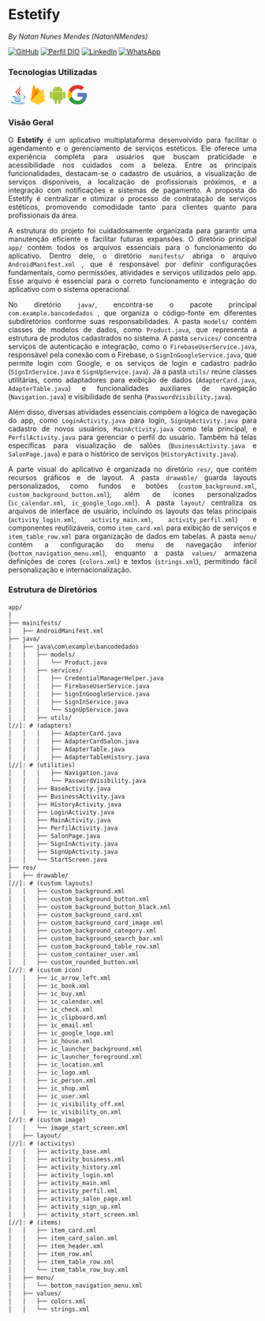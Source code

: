 <h1>Estetify</h1>
<i>By Natan Nunes Mendes (NatanNMendes)</i>

[![GitHub](https://img.shields.io/badge/GitHub-181717?style=for-the-badge&logo=github&logoColor=white)](https://github.com/NatanNMendes)
[![Perfil DIO](https://img.shields.io/badge/-Meu%20Perfil%20na%20DIO-3333FF?style=for-the-badge&logo=gitbook&logoColor=white)](https://www.dio.me/users/natan_nunes_mendes_95684)
[![LinkedIn](https://img.shields.io/badge/linkedin-%230077B5.svg?style=for-the-badge&logo=linkedin&logoColor=white)](https://www.linkedin.com/in/natan-nunes-mendes-progamador/)
[![WhatsApp](https://img.shields.io/badge/WhatsApp-25D366?style=for-the-badge&logo=whatsapp&logoColor=white)](https://wa.me/5575988055119)

<h3><strong>Tecnologias Utilizadas</strong></h3>

<div style="display: flex; align-items: center;">
  <a href="https://www.java.com" target="_blank" rel="noreferrer">
    <img src="https://raw.githubusercontent.com/devicons/devicon/master/icons/java/java-original.svg" alt="java" width="40" height="40"/>
  </a>

  <a href="https://www.java.com" target="_blank" rel="noreferrer">
    <img src="https://raw.githubusercontent.com/devicons/devicon/master/icons/firebase/firebase-original.svg" alt="firebase" width="40" height="40"/>
  </a>

  <a href="https://developer.android.com/" target="_blank" rel="noreferrer">
    <img src="https://raw.githubusercontent.com/devicons/devicon/master/icons/android/android-original.svg" alt="android" width="40" height="40"/>
  </a>

  <a href="https://developers.google.com/" target="_blank" rel="noreferrer">
    <img src="https://raw.githubusercontent.com/devicons/devicon/master/icons/google/google-original.svg" alt="google" width="40" height="40"/>
  </a>
</div>

<h3><strong>Visão Geral</strong></h3>

<p align="justify">
O <strong>Estetify</strong> é um aplicativo multiplataforma desenvolvido para facilitar o agendamento e o gerenciamento de serviços estéticos. Ele oferece uma experiência completa para usuários que buscam praticidade e acessibilidade nos cuidados com a beleza. Entre as principais funcionalidades, destacam-se o cadastro de usuários, a visualização de serviços disponíveis, a localização de profissionais próximos, e a integração com notificações e sistemas de pagamento. A proposta do Estetify é centralizar e otimizar o processo de contratação de serviços estéticos, promovendo comodidade tanto para clientes quanto para profissionais da área.
</p>
<p align="justify">
A estrutura do projeto foi cuidadosamente organizada para garantir uma manutenção eficiente e facilitar futuras expansões. O diretório principal <code>app/</code> contém todos os arquivos essenciais para o funcionamento do aplicativo. Dentro dele, o diretório <code>manifests/</code> abriga o arquivo <code>AndroidManifest.xml</code> , que é responsável por definir configurações fundamentais, como permissões, atividades e serviços utilizados pelo app. Esse arquivo é essencial para o correto funcionamento e integração do aplicativo com o sistema operacional.
</p>
<p align="justify">
No diretório <code>java/</code>, encontra-se o pacote principal <code>com.example.bancodedados</code> , que organiza o código-fonte em diferentes subdiretórios conforme suas responsabilidades. A pasta <code>models/</code> contém classes de modelos de dados, como  <code>Product.java</code>, que representa a estrutura de produtos cadastrados no sistema. A pasta <code>services/</code> concentra serviços de autenticação e integração, como o <code>FirebaseUserService.java</code>, responsável pela conexão com o Firebase, o <code>SignInGoogleService.java</code>, que permite login com Google, e os serviços de login e cadastro padrão (<code>SignInService.java</code> e <code>SignUpService.java</code>). Já a pasta <code>utils/</code> reúne classes utilitárias, como adaptadores para exibição de dados (<code>AdapterCard.java</code>, <code>AdapterTable.java</code>) e funcionalidades auxiliares de navegação (<code>Navigation.java</code>) e visibilidade de senha (<code>PasswordVisibility.java</code>).
</p>
<p align="justify">
Além disso, diversas atividades essenciais compõem a lógica de navegação do app, como <code>LoginActivity.java</code> para login, <code>SignUpActivity.java</code> para cadastro de novos usuários, <code>MainActivity.java</code> como tela principal, e <code>PerfilActivity.java</code> para gerenciar o perfil do usuário. Também há telas específicas para visualização de salões (<code>BusinessActivity.java</code> e <code>SalonPage.java</code>) e para o histórico de serviços (<code>HistoryActivity.java</code>).
</p>
<p align="justify">
A parte visual do aplicativo é organizada no diretório <code>res/</code>, que contém recursos gráficos e de layout. A pasta <code>drawable/</code> guarda layouts personalizados, como fundos e botões (<code>custom_background.xml</code>, <code>custom_background_button.xml</code>), além de ícones personalizados (<code>ic_calendar.xml</code>, <code>ic_google_logo.xml</code>). A pasta <code>layout/</code> centraliza os arquivos de interface de usuário, incluindo os layouts das telas principais (<code>activity_login.xml</code>, <code>activity_main.xml</code>, <code>activity_perfil.xml</code>) e componentes reutilizáveis, como <code>item_card.xml</code> para exibição de serviços e <code>item_table_row.xml</code> para organização de dados em tabelas. A pasta <code>menu/</code> contém a configuração do menu de navegação inferior (<code>bottom_navigation_menu.xml</code>), enquanto a pasta <code>values/</code> armazena definições de cores (<code>colors.xml</code>) e textos (<code>strings.xml</code>), permitindo fácil personalização e internacionalização.
</p>

<h3><strong>Estrutura de Diretórios</strong></h3>

```
app/
│
├── mainifests/                
│   ├── AndroidManifest.xml
├── java/                
│   ├── java\com\example\bancodedados
│   │   ├── models/
│   │   │   └── Product.java
│   │   ├── services/
│   │   │   ├── CredentialManagerHelper.java  
│   │   │   ├── FirebaseUserService.java
│   │   │   ├── SignInGoogleService.java
│   │   │   ├── SignInService.java
│   │   │   └── SignUpService.java
│   │   ├── utils/
[//]: # (adapters)
│   │   │   ├── AdapterCard.java
│   │   │   ├── AdapterCardSalon.java
│   │   │   ├── AdapterTable.java
│   │   │   ├── AdapterTableHistory.java
[//]: # (utilities)
│   │   │   ├── Navigation.java
│   │   │   └── PasswordVisibility.java
│   │   ├── BaseActivity.java
│   │   ├── BusinessActivity.java            
│   │   ├── HistoryActivity.java
│   │   ├── LoginActivity.java
│   │   ├── MainActivity.java  
│   │   ├── PerfilActivity.java
│   │   ├── SalonPage.java     
│   │   ├── SignInActivity.java     
│   │   ├── SignUpActivity.java                         
│   │   └── StartScreen.java           
├── res/                
│   ├── drawable/
[//]: # (custom layouts)
│   │   ├── custom_background.xml
│   │   ├── custom_background_button.xml
│   │   ├── custom_background_button_black.xml
│   │   ├── custom_background_card.xml   
│   │   ├── custom_background_card_image.xml
│   │   ├── custom_background_category.xml
│   │   ├── custom_background_search_bar.xml
│   │   ├── custom_background_table_row.xml   
│   │   ├── custom_container_user.xml
│   │   ├── custom_rounded_button.xml
[//]: # (custom icon)       
│   │   ├── ic_arrow_left.xml
│   │   ├── ic_book.xml
│   │   ├── ic_buy.xml
│   │   ├── ic_calendar.xml   
│   │   ├── ic_check.xml
│   │   ├── ic_clipboard.xml
│   │   ├── ic_email.xml
│   │   ├── ic_google_logo.xml   
│   │   ├── ic_house.xml
│   │   ├── ic_launcher_background.xml
│   │   ├── ic_launcher_foreground.xml
│   │   ├── ic_location.xml
│   │   ├── ic_logo.xml
│   │   ├── ic_person.xml   
│   │   ├── ic_shop.xml
│   │   ├── ic_user.xml
│   │   ├── ic_visibility_off.xml
│   │   ├── ic_visibility_on.xml   
[//]: # (custom image)
│   │   └── image_start_screen.xml
│   ├── layout/
[//]: # (activitys)
│   │   ├── activity_base.xml
│   │   ├── activity_business.xml
│   │   ├── activity_history.xml
│   │   ├── activity_login.xml
│   │   ├── activity_main.xml
│   │   ├── activity_perfil.xml
│   │   ├── activity_salon_page.xml
│   │   ├── activity_sign_up.xml
│   │   ├── activity_start_screen.xml
[//]: # (items)
│   │   ├── item_card.xml
│   │   ├── item_card_salon.xml
│   │   ├── item_header.xml
│   │   ├── item_row.xml
│   │   ├── item_table_row.xml
│   │   └── item_table_row_buy.xml     
│   ├── menu/
│   │   └── bottom_navigation_menu.xml
│   ├── values/
│   │   ├── colors.xml
│   │   └── strings.xml   
```
